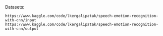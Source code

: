 Datasets:

    https://www.kaggle.com/code/lkergalipatak/speech-emotion-recognition-with-cnn/input
    https://www.kaggle.com/code/lkergalipatak/speech-emotion-recognition-with-cnn/output
